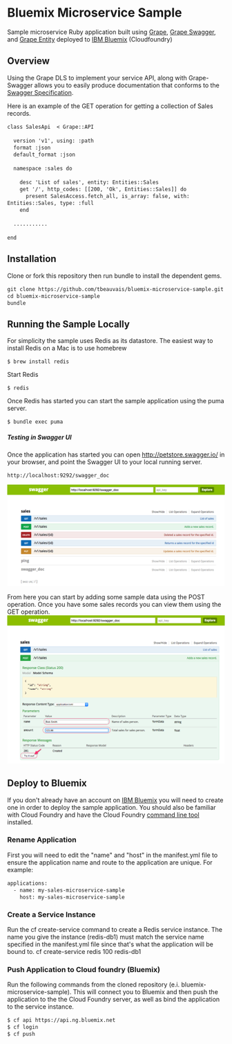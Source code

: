 Bluemix Microservice Sample
==================


Sample microservice Ruby application built using [Grape](https://github.com/intridea/grape), [Grape Swagger](https://github.com/tim-vandecasteele/grape-swagger), and [Grape Entity](https://github.com/intridea/grape-entity) deployed to [IBM Bluemix](https://ace.ng.bluemix.net) (Cloudfoundry)

## Overview
Using the Grape DLS to implement your service API, along with Grape-Swagger allows you to easily produce documentation that conforms to the [Swagger Specification](https://github.com/swagger-api/swagger-spec).

Here is an example of the GET operation for getting a collection of Sales records.
```
class SalesApi  < Grape::API

  version 'v1', using: :path
  format :json
  default_format :json

  namespace :sales do

    desc 'List of sales', entity: Entities::Sales
    get '/', http_codes: [[200, 'Ok', Entities::Sales]] do
      present SalesAccess.fetch_all, is_array: false, with: Entities::Sales, type: :full
    end
  
  ...........

end
```


## Installation
Clone or fork this repository then run bundle to install the dependent gems.  

    git clone https://github.com/tbeauvais/bluemix-microservice-sample.git
    cd bluemix-microservice-sample
    bundle



## Running the Sample Locally


For simplicity the sample uses Redis as its datastore. The easiest way to install Redis on a Mac is to use homebrew
```
$ brew install redis
```
Start Redis
```
$ redis
```

Once Redis has started you can start the sample application using the puma server.
```
$ bundle exec puma

```


##### Testing in Swagger UI

Once the application has started you can open http://petstore.swagger.io/ in your browser, and point the Swagger UI to your local running server.

```
http://localhost:9292/swagger_doc
```

![Application Architecture](/doc/swagger_ui.png)

From here you can start by adding some sample data using the POST operation. Once you have some sales records you can view them using the GET operation.
![Application Architecture](/doc/swagger_post.png)


## Deploy to Bluemix
If you don't already have an account on [IBM Bluemix](https://ace.ng.bluemix.net) you will need to create one in order to deploy the sample application. You should also be familiar with Cloud Foundry and have the Cloud Foundry [command line tool](http://docs.cloudfoundry.org/devguide/installcf/whats-new-v6.html) installed. 
   
### Rename Application 
First you will need to edit the "name" and "host" in the manifest.yml file to ensure the application name and route to the application are unique. For example:

    applications:
      - name: my-sales-microservice-sample
        host: my-sales-microservice-sample

### Create a Service Instance
Run the cf create-service command to create a Redis service instance. The name you give the instance (redis-db1) must match the service name specified in the manifest.yml file since that's what the application will be bound to.
    cf create-service redis 100 redis-db1

### Push Application to Cloud foundry (Bluemix)
Run the following commands from the cloned repository (e.i. bluemix-microservice-sample). This will connect you to Bluemix and then push the application to the the Cloud Foundry server, as well as bind the application to the service instance. 

    $ cf api https://api.ng.bluemix.net
    $ cf login
    $ cf push


